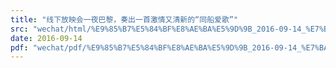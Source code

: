 ```yaml
---
title: "线下放映会一夜巴黎，奏出一首激情又清新的“同船爱歌”"
src: "wechat/html/%E9%85%B7%E5%84%BF%E8%AE%BA%E5%9D%9B_2016-09-14_%E7%BA%BF%E4%B8%8B%E6%94%BE%E6%98%A0%E4%BC%9A%E4%B8%80%E5%A4%9C%E5%B7%B4%E9%BB%8E%EF%BC%8C%E5%A5%8F%E5%87%BA%E4%B8%80%E9%A6%96%E6%BF%80%E6%83%85%E5%8F%88%E6%B8%85%E6%96%B0%E7%9A%84%E2%80%9C%E5%90%8C%E8%88%B9%E7%88%B1%E6%AD%8C%E2%80%9D.html"
date: 2016-09-14
pdf: "wechat/pdf/%E9%85%B7%E5%84%BF%E8%AE%BA%E5%9D%9B_2016-09-14_%E7%BA%BF%E4%B8%8B%E6%94%BE%E6%98%A0%E4%BC%9A%E4%B8%80%E5%A4%9C%E5%B7%B4%E9%BB%8E%EF%BC%8C%E5%A5%8F%E5%87%BA%E4%B8%80%E9%A6%96%E6%BF%80%E6%83%85%E5%8F%88%E6%B8%85%E6%96%B0%E7%9A%84%E2%80%9C%E5%90%8C%E8%88%B9%E7%88%B1%E6%AD%8C%E2%80%9D.pdf"
---
```

